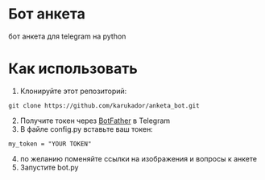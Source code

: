 # Бот анкета
бот анкета для telegram на python
# Как использовать
1) Клонируйте этот репозиторий:
```
git clone https://github.com/karukador/anketa_bot.git
```
2) Получите токен через [BotFather](https://telegram.me/BotFather) в Telegram 
3) В файле config.py  вставьте ваш токен:
```
my_token = "YOUR TOKEN"
```
4) по желанию поменяйте ссылки на изображения и вопросы к анкете
5) Запустите bot.py

